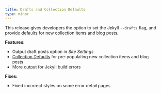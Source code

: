 ```yaml
---
title: Drafts and Collection Defaults
type: minor
---
```


This release gives developers the option to set the Jekyll `--drafts` flag, and provide defaults for new collection items and blog posts.

**Features:**

* Output draft posts option in *Site Settings*
* [Collection Defaults](/editing/collection-defaults/) for pre-populating new collection items and blog posts
* More output for Jekyll build errors

**Fixes:**

* Fixed incorrect styles on some error detail pages
